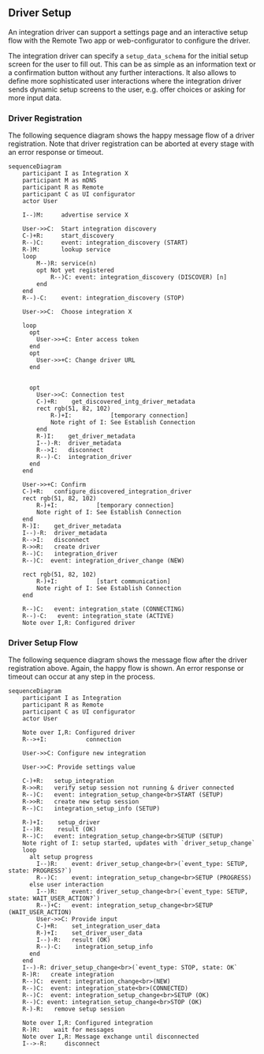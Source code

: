 ## Driver Setup

An integration driver can support a settings page and an interactive setup flow with the Remote Two app or
web-configurator to configure the driver. 

The integration driver can specify a `setup_data_schema` for the initial setup screen for the user to fill out.
This can be as simple as an information text or a confirmation button without any further interactions. It also allows
to define more sophisticated user interactions where the integration driver sends dynamic setup screens to the user,
e.g. offer choices or asking for more input data.

### Driver Registration

The following sequence diagram shows the happy message flow of a driver registration.
Note that driver registration can be aborted at every stage with an error response or timeout.

```mermaid
sequenceDiagram
    participant I as Integration X
    participant M as mDNS
    participant R as Remote
    participant C as UI configurator
    actor User

    I--)M:     advertise service X

    User->>C:  Start integration discovery
    C-)+R:     start_discovery
    R--)C:     event: integration_discovery (START)
    R-)M:      lookup service
    loop
        M--)R: service(n) 
        opt Not yet registered
            R--)C: event: integration_discovery (DISCOVER) [n] 
        end
    end 
    R--)-C:    event: integration_discovery (STOP) 
    
    User->>C:  Choose integration X
    
    loop
      opt
        User->>+C: Enter access token    
      end
      opt
        User->>+C: Change driver URL   
      end
   

      opt
        User->>C: Connection test
        C-)+R:    get_discovered_intg_driver_metadata
        rect rgb(51, 82, 102)
            R-)+I:           [temporary connection]
            Note right of I: See Establish Connection
        end
        R-)I:    get_driver_metadata 
        I--)-R:  driver_metadata
        R-->I:   disconnect 
        R--)-C:  integration_driver
      end
    end
    
    User->>+C: Confirm
    C-)+R:   configure_discovered_integration_driver
    rect rgb(51, 82, 102)
        R-)+I:           [temporary connection]
        Note right of I: See Establish Connection
    end
    R-)I:    get_driver_metadata 
    I--)-R:  driver_metadata
    R-->I:   disconnect 
    R->>R:   create driver
    R--)C:   integration_driver
    R--)C:  event: integration_driver_change (NEW)

    rect rgb(51, 82, 102)
        R-)+I:           [start communication]
        Note right of I: See Establish Connection
    end

    R--)C:   event: integration_state (CONNECTING)
    R--)-C:   event: integration_state (ACTIVE)
    Note over I,R: Configured driver
```

### Driver Setup Flow

The following sequence diagram shows the message flow after the driver registration above.
Again, the happy flow is shown. An error response or timeout can occur at any step in the process.

```mermaid
sequenceDiagram
    participant I as Integration
    participant R as Remote
    participant C as UI configurator
    actor User

    Note over I,R: Configured driver
    R-->+I:           connection

    User->>C: Configure new integration

    User->>C: Provide settings value

    C-)+R:   setup_integration
    R->>R:   verify setup session not running & driver connected
    R--)C:   event: integration_setup_change<br>START (SETUP)
    R->>R:   create new setup session
    R--)C:   integration_setup_info (SETUP)

    R-)+I:    setup_driver
    I--)R:    result (OK)
    R--)C:   event: integration_setup_change<br>SETUP (SETUP)
    Note right of I: setup started, updates with `driver_setup_change`
    loop
      alt setup progress
        I--)R:    event: driver_setup_change<br>(`event_type: SETUP, state: PROGRESS?`)
        R--)C:    event: integration_setup_change<br>SETUP (PROGRESS)
      else user interaction
        I--)R:    event: driver_setup_change<br>(`event_type: SETUP, state: WAIT_USER_ACTION?`)
        R--)+C:   event: integration_setup_change<br>SETUP (WAIT_USER_ACTION)
        User->>C: Provide input  
        C-)+R:    set_integration_user_data
        R-)+I:    set_driver_user_data
        I--)-R:   result (OK)
        R--)-C:    integration_setup_info
      end
    end
    I--)-R: driver_setup_change<br>(`event_type: STOP, state: OK`
    R-)R:   create integration
    R--)C:  event: integration_change<br>(NEW)
    R--)C:  event: integration_state<br>(CONNECTED)
    R--)C:  event: integration_setup_change<br>SETUP (OK)
    R--)C: event: integration_setup_change<br>STOP (OK)
    R-)-R:   remove setup session

    Note over I,R: Configured integration
    R-)R:    wait for messages
    Note over I,R: Message exchange until disconnected
    I-->-R:     disconnect
```
